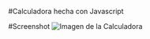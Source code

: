 
#Calculadora hecha con Javascript

#Screenshot
  ![Imagen de la Calculadora]('https://repository-images.githubusercontent.com/260579401/37c45700-9a8a-11ea-81db-9f387669e5fd')

